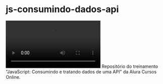 # js-consumindo-dados-api
<video src="https://github.com/Pontessxx/js-api-cep/assets/126187491/197862ea-7237-4881-b3a0-7962dab6d0f5"></video>
Repositório do treinamento "JavaScript: Consumindo e tratando dados de uma API" da Alura Cursos Online.
